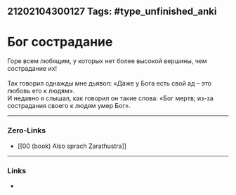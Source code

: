 21202104300127
Tags: #type_unfinished_anki 
---
# Бог  сострадание

Горе всем любящим, у которых нет более высокой вершины, чем сострадание их! <br><br>Так говорил однажды мне дьявол: «Даже у Бога есть свой ад – это любовь его к людям». <br>И недавно я слышал, как говорил он такие слова: «Бог мертв; из-за сострадания своего к людям умер Бог».

---
### Zero-Links
- [[00 (book) Also sprach Zarathustra]]
---
### Links
-